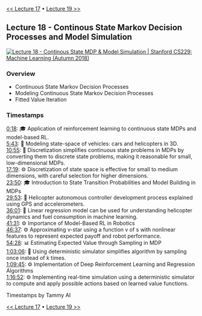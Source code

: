 [<< Lecture 17](lecture_17.md) • [Lecture 19 >>](lecture_19.md)
## Lecture 18 - Continous State Markov Decision Processes and Model Simulation

[![Lecture 18 - Continous State MDP & Model Simulation | Stanford CS229: Machine Learning (Autumn 2018)](https://markdown-videos-api.jorgenkh.no/url?url=https%3A%2F%2Fwww.youtube.com%2Fwatch%3Fv%3DQFu5nuc-S0s%26list%3DPLoROMvodv4rMiGQp3WXShtMGgzqpfVfbU%26index%3D18)](https://www.youtube.com/watch?v=QFu5nuc-S0s&list=PLoROMvodv4rMiGQp3WXShtMGgzqpfVfbU&index=18)

### Overview

* Continuous State Markov Decision Processes
* Modeling Continuous State Markov Decision Processes
* Fitted Value Iteration

### Timestamps
  
[0:18](https://youtu.be/QFu5nuc-S0s?si=pACXcX8MMJ98rUzL&t=18): 🎓 Application of reinforcement learning to continuous state MDPs and model-based RL.  
[5:43](https://youtu.be/QFu5nuc-S0s?si=pACXcX8MMJ98rUzL&t=343): 🚁 Modeling state-space of vehicles: cars and helicopters in 3D.  
[10:55](https://youtu.be/QFu5nuc-S0s?si=pACXcX8MMJ98rUzL&t=655): 🔄 Discretization simplifies continuous state problems in MDPs by converting them to discrete state problems, making it reasonable for small, low-dimensional MDPs.  
[17:19](https://youtu.be/QFu5nuc-S0s?si=pACXcX8MMJ98rUzL&t=1039): ⚙️ Discretization of state space is effective for small to medium dimensions, with careful selection for higher dimensions.  
[23:50](https://youtu.be/QFu5nuc-S0s?si=pACXcX8MMJ98rUzL&t=1430): 🎓 Introduction to State Transition Probabilities and Model Building in MDPs  
[29:53](https://youtu.be/QFu5nuc-S0s?si=pACXcX8MMJ98rUzL&t=1793): 🚁 Helicopter autonomous controller development process explained using GPS and accelerometers.  
[36:01](https://youtu.be/QFu5nuc-S0s?si=pACXcX8MMJ98rUzL&t=2161): 🚁 Linear regression model can be used for understanding helicopter dynamics and fuel consumption in machine learning.  
[41:31](https://youtu.be/QFu5nuc-S0s?si=pACXcX8MMJ98rUzL&t=2491): ⚙️ Importance of Model-Based RL in Robotics  
[46:37](https://youtu.be/QFu5nuc-S0s?si=pACXcX8MMJ98rUzL&t=2797): ⚙️ Approximating v-star using a function v of s with nonlinear features to represent expected payoff and robot performance.  
[54:28](https://youtu.be/QFu5nuc-S0s?si=pACXcX8MMJ98rUzL&t=3268): 📊 Estimating Expected Value through Sampling in MDP  
[1:03:06](https://youtu.be/QFu5nuc-S0s?si=pACXcX8MMJ98rUzL&t=3786): 🎲 Using deterministic simulator simplifies algorithm by sampling once instead of k times.  
[1:09:45](https://youtu.be/QFu5nuc-S0s?si=pACXcX8MMJ98rUzL&t=4185): ⚙️ Implementation of Deep Reinforcement Learning and Regression Algorithms  
[1:16:52](https://youtu.be/QFu5nuc-S0s?si=pACXcX8MMJ98rUzL&t=4612): ⚙️ Implementing real-time simulation using a deterministic simulator to compute and apply possible actions based on learned value functions.

Timestamps by Tammy AI

[<< Lecture 17](lecture_17.md) • [Lecture 19 >>](lecture_19.md)